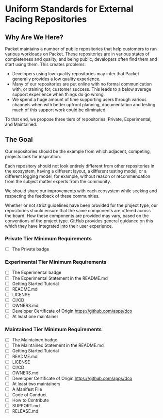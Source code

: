 # Uniform Standards for External Facing Repositories

## Why Are We Here?
Packet maintains a number of public repositories that help customers to run various workloads on Packet. These repositories are in various states of completeness and quality, and being public, developers often find them and start using them. This creates problems:

* Developers using low-quality repositories may infer that Packet generally provides a low quality experience.
* Many of our repositories are put online with no formal communication with, or training for, customer success. This leads to a below average support experience when things do go wrong.
* We spend a huge amount of time supporting users through various channels when with better upfront planning, documentation and testing much of this support work could be eliminated.

To that end, we propose three tiers of repositories: Private, Experimental, and Maintained.

## The Goal
Our repositories should be the example from which adjacent, competing, projects look for inspiration.

Each repository should not look entirely different from other repositories in the ecosystem, having a different layout, a different testing model, or a different logging model, for example, without reason or recommendation from the subject matter experts from the community.

We should share our improvements with each ecosystem while seeking and respecting the feedback of these communities.

Whether or not strict guidelines have been provided for the project type, our repositories should ensure that the same components are offered across the board. How these components are provided may vary, based on the conventions of the project type. GitHub provides general guidance on this which they have integrated into their user experience.

### Private Tier Minimum Requirements
* [ ] The Private badge

### Experimental Tier Minimum Requirements
* [ ] The Experimental badge
* [ ] The Experimental Statement in the README.md
* [ ] Getting Started Tutorial
* [ ] README.md
* [ ] LICENSE
* [ ] CI/CD
* [ ] OWNERS.md
* [ ] Developer Certificate of Origin https://github.com/apps/dco
* [ ] At least one maintainer

### Maintained Tier Minimum Requirements
* [ ] The Maintained badge
* [ ] The Maintained Statement in the README.md
* [ ] Getting Started Tutorial
* [ ] README.md
* [ ] LICENSE
* [ ] CI/CD
* [ ] OWNERS.md
* [ ] Developer Certificate of Origin https://github.com/apps/dco
* [ ] At least two maintainers
* [ ] A Manifest File
* [ ] Code of Conduct
* [ ] How to Contribute
* [ ] SUPPORT.md
* [ ] RELEASE.md
